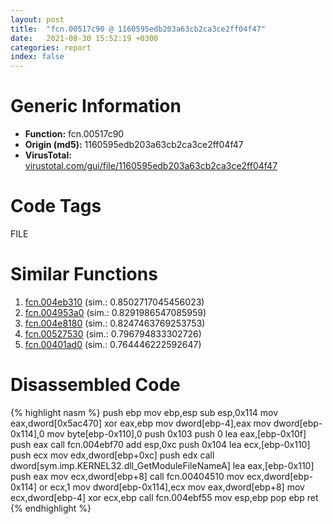 ```yaml
---
layout: post
title:  "fcn.00517c90 @ 1160595edb203a63cb2ca3ce2ff04f47"
date:   2021-08-30 15:52:19 +0300
categories: report
index: false
---
```


# Generic Information
- **Function:** fcn.00517c90
- **Origin (md5):** 1160595edb203a63cb2ca3ce2ff04f47
- **VirusTotal:** [virustotal.com/gui/file/1160595edb203a63cb2ca3ce2ff04f47][virustotal_ref]

# Code Tags
<span class="tag" id="FILE">FILE</span>


# Similar Functions

1. [fcn.004eb310][similar_1_ref] (sim.: 0.8502717045456023)
2. [fcn.004953a0][similar_2_ref] (sim.: 0.8291986547085959)
3. [fcn.004e8180][similar_3_ref] (sim.: 0.8247463769253753)
4. [fcn.00527530][similar_4_ref] (sim.: 0.796794833302726)
5. [fcn.00401ad0][similar_5_ref] (sim.: 0.764446222592647)


# Disassembled Code

{% highlight nasm %}
push ebp
mov ebp,esp
sub esp,0x114
mov eax,dword[0x5ac470]
xor eax,ebp
mov dword[ebp-4],eax
mov dword[ebp-0x114],0
mov byte[ebp-0x110],0
push 0x103
push 0
lea eax,[ebp-0x10f]
push eax
call fcn.004ebf70
add esp,0xc
push 0x104
lea ecx,[ebp-0x110]
push ecx
mov edx,dword[ebp+0xc]
push edx
call dword[sym.imp.KERNEL32.dll_GetModuleFileNameA]
lea eax,[ebp-0x110]
push eax
mov ecx,dword[ebp+8]
call fcn.00404510
mov ecx,dword[ebp-0x114]
or ecx,1
mov dword[ebp-0x114],ecx
mov eax,dword[ebp+8]
mov ecx,dword[ebp-4]
xor ecx,ebp
call fcn.004ebf55
mov esp,ebp
pop ebp
ret 
{% endhighlight %}


[similar_1_ref]: /report/fcn.004eb310@279a61b1e76da49531f1f16fd1102a2d
[similar_2_ref]: /report/fcn.004953a0@289859175c221b107317af7727d26c17
[similar_3_ref]: /report/fcn.004e8180@be7fba7cc724acf4ae2900d99e0fc9c3
[similar_4_ref]: /report/fcn.00527530@17d73cbafe6dd96dd6f2291fab06fbb5
[similar_5_ref]: /report/fcn.00401ad0@4fe38de7c6c86a1bad209560fa052231
[virustotal_ref]: https://www.virustotal.com/gui/file/1160595edb203a63cb2ca3ce2ff04f47